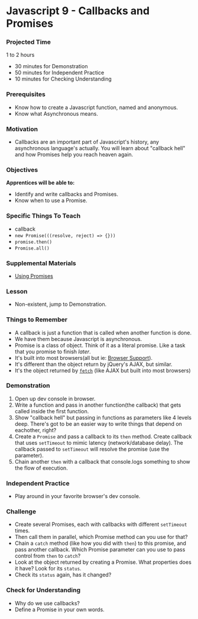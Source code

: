 # Javascript 9 - Callbacks and Promises

### Projected Time
1 to 2 hours
- 30 minutes for Demonstration
- 50 minutes for Independent Practice
- 10 minutes for Checking Understanding

### Prerequisites
- Know how to create a Javascript function, named and anonymous.
- Know what Asynchronous means.

### Motivation
- Callbacks are an important part of Javascript's history, any asynchronous language's actually. You will learn about "callback hell" and how Promises help you reach heaven again.

### Objectives
**Apprentices will be able to:**
- Identify and write callbacks and Promises.
- Know when to use a Promise.

### Specific Things To Teach
- callback
- `new Promise(((resolve, reject) => {}))`
- `promise.then()`
- `Promise.all()`

### Supplemental Materials
- [Using Promises](https://developer.mozilla.org/en-US/docs/Web/JavaScript/Guide/Using_promises)

### Lesson
- Non-existent, jump to Demonstration.

### Things to Remember
- A callback is just a function that is called when another function is done. 
- We have them because Javascript is asynchronous.
- Promise is a class of object. Think of it as a literal promise. Like a task that you promise to finish _later_.
- It's built into most browsers(all but ie: [Browser Support](https://developer.mozilla.org/en-US/docs/Web/JavaScript/Reference/Global_Objects/Promise#Browser_compatibility)).
- It's different than the object return by jQuery's AJAX, but similar.
- It's the object returned by [`fetch`](https://developer.mozilla.org/en-US/docs/Web/API/Fetch_API) (like AJAX but built into most browsers)

### Demonstration
1. Open up dev console in browser.
2. Write a function and pass in another function(the callback) that gets called inside the first function.
3. Show "callback hell" but passing in functions as parameters like 4 levels deep. There's got to be an easier way to write things that depend on eachother, right?
4. Create a `Promise` and pass a callback to its `then` method. Create callback that uses `setTimeout` to mimic latency (network/database delay). The callback passed to `setTimeout` will resolve the promise (use the parameter).
5. Chain another `then` with a callback that console.logs something to show the flow of execution.

### Independent Practice
- Play around in your favorite browser's dev console.

### Challenge
- Create several Promises, each with callbacks with different `setTimeout` times.
- Then call them in parallel, which Promise method can you use for that?
- Chain a `catch` method (like how you did with `then`) to this promise, and pass another callback. Which Promise parameter can you use to pass control from `then` to `catch`?
- Look at the object returned by creating a Promise. What properties does it have? Look for its `status`.
- Check its `status` again, has it changed?

### Check for Understanding
- Why do we use callbacks?
- Define a Promise in your own words.
